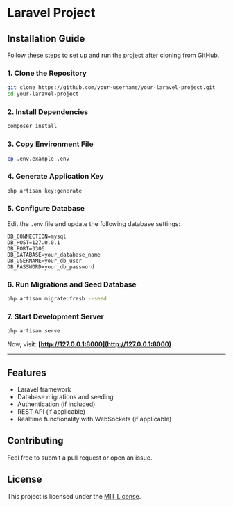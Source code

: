 # Laravel Project

## Installation Guide

Follow these steps to set up and run the project after cloning from GitHub.

### 1. Clone the Repository
```bash
git clone https://github.com/your-username/your-laravel-project.git
cd your-laravel-project
```

### 2. Install Dependencies
```bash
composer install
```

### 3. Copy Environment File
```bash
cp .env.example .env
```

### 4. Generate Application Key
```bash
php artisan key:generate
```

### 5. Configure Database  
Edit the `.env` file and update the following database settings:

```
DB_CONNECTION=mysql
DB_HOST=127.0.0.1
DB_PORT=3306
DB_DATABASE=your_database_name
DB_USERNAME=your_db_user
DB_PASSWORD=your_db_password
```

### 6. Run Migrations and Seed Database
```bash
php artisan migrate:fresh --seed
```

### 7. Start Development Server
```bash
php artisan serve
```
Now, visit: **[http://127.0.0.1:8000](http://127.0.0.1:8000)**

---

## Features
- Laravel framework
- Database migrations and seeding
- Authentication (if included)
- REST API (if applicable)
- Realtime functionality with WebSockets (if applicable)

## Contributing
Feel free to submit a pull request or open an issue.

## License
This project is licensed under the [MIT License](LICENSE).
